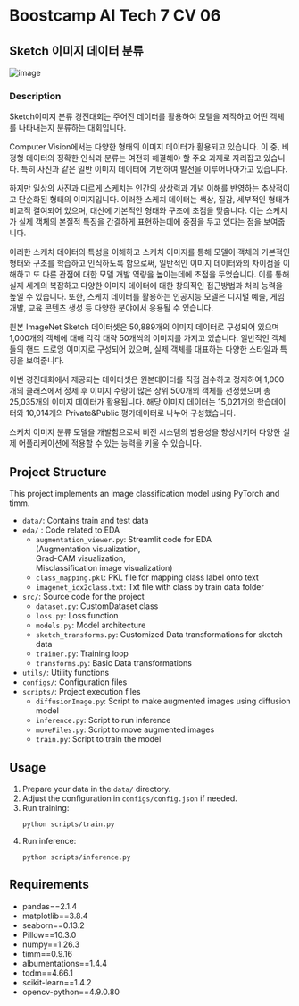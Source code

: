  # Boostcamp AI Tech 7 CV 06
 
## Sketch 이미지 데이터 분류
![image](https://github.com/user-attachments/assets/42997a1b-a4c3-4e5c-b67d-92b217dd277a)
### Description
Sketch이미지 분류 경진대회는 주어진 데이터를 활용하여 모델을 제작하고 어떤 객체를 나타내는지 분류하는 대회입니다.

Computer Vision에서는 다양한 형태의 이미지 데이터가 활용되고 있습니다. 이 중, 비정형 데이터의 정확한 인식과 분류는 여전히 해결해야 할 주요 과제로 자리잡고 있습니다. 특히 사진과 같은 일반 이미지 데이터에 기반하여 발전을 이루어나아가고 있습니다.

하지만 일상의 사진과 다르게 스케치는 인간의 상상력과 개념 이해를 반영하는 추상적이고 단순화된 형태의 이미지입니다. 이러한 스케치 데이터는 색상, 질감, 세부적인 형태가 비교적 결여되어 있으며, 대신에 기본적인 형태와 구조에 초점을 맞춥니다. 이는 스케치가 실제 객체의 본질적 특징을 간결하게 표현하는데에 중점을 두고 있다는 점을 보여줍니다.

이러한 스케치 데이터의 특성을 이해하고 스케치 이미지를 통해 모델이 객체의 기본적인 형태와 구조를 학습하고 인식하도록 함으로써, 일반적인 이미지 데이터와의 차이점을 이해하고 또 다른 관점에 대한 모델 개발 역량을 높이는데에 초점을 두었습니다. 이를 통해 실제 세계의 복잡하고 다양한 이미지 데이터에 대한 창의적인 접근방법과 처리 능력을 높일 수 있습니다. 또한, 스케치 데이터를 활용하는 인공지능 모델은 디지털 예술, 게임 개발, 교육 콘텐츠 생성 등 다양한 분야에서 응용될 수 있습니다.

원본 ImageNet Sketch 데이터셋은 50,889개의 이미지 데이터로 구성되어 있으며 1,000개의 객체에 대해 각각 대략 50개씩의 이미지를 가지고 있습니다. 일반적인 객체들의 핸드 드로잉 이미지로 구성되어 있으며, 실제 객체를 대표하는 다양한 스타일과 특징을 보여줍니다. 

이번 경진대회에서 제공되는 데이터셋은 원본데이터를 직접 검수하고 정제하여 1,000개의 클래스에서 정제 후 이미지 수량이 많은 상위 500개의 객체를 선정했으며 총 25,035개의 이미지 데이터가 활용됩니다. 해당 이미지 데이터는 15,021개의 학습데이터와 10,014개의 Private&Public 평가데이터로 나누어 구성했습니다.

스케치 이미지 분류 모델을 개발함으로써 비전 시스템의 범용성을 향상시키며 다양한 실제 어플리케이션에 적용할 수 있는 능력을 키울 수 있습니다.

## Project Structure
This project implements an image classification model using PyTorch and timm.
- `data/`: Contains train and test data
- `eda/` : Code related to EDA
  - `augmentation_viewer.py`: Streamlit code for EDA  
(Augmentation visualization,  
Grad-CAM visualization,  
Misclassification image visualization)
  - `class_mapping.pkl`: PKL file for mapping class label onto text
  - `imagenet_idx2class.txt`: Txt file with class by train data folder
- `src/`: Source code for the project
  - `dataset.py`: CustomDataset class
  - `loss.py`: Loss function
  - `models.py`: Model architecture
  - `sketch_transforms.py`: Customized Data transformations for sketch data
  - `trainer.py`: Training loop
  - `transforms.py`: Basic Data transformations
- `utils/`: Utility functions
- `configs/`: Configuration files
- `scripts/`: Project execution files
  - `diffusionImage.py`: Script to make augmented images using diffusion model
  - `inference.py`: Script to run inference
  - `moveFiles.py`: Script to move augmented images 
  - `train.py`: Script to train the model
  

## Usage

1. Prepare your data in the `data/` directory.
2. Adjust the configuration in `configs/config.json` if needed.
3. Run training:
   ```
   python scripts/train.py
   ```
4. Run inference:
   ```
   python scripts/inference.py
   ```

## Requirements

- pandas==2.1.4
- matplotlib==3.8.4
- seaborn==0.13.2
- Pillow==10.3.0
- numpy==1.26.3
- timm==0.9.16
- albumentations==1.4.4
- tqdm==4.66.1
- scikit-learn==1.4.2
- opencv-python==4.9.0.80

